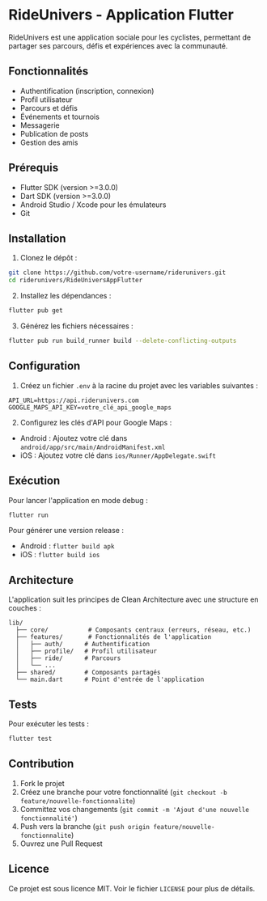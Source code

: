 # RideUnivers - Application Flutter

RideUnivers est une application sociale pour les cyclistes, permettant de partager ses parcours, défis et expériences avec la communauté.

## Fonctionnalités

- Authentification (inscription, connexion)
- Profil utilisateur
- Parcours et défis
- Événements et tournois
- Messagerie
- Publication de posts
- Gestion des amis

## Prérequis

- Flutter SDK (version >=3.0.0)
- Dart SDK (version >=3.0.0)
- Android Studio / Xcode pour les émulateurs
- Git

## Installation

1. Clonez le dépôt :
```bash
git clone https://github.com/votre-username/riderunivers.git
cd riderunivers/RideUniversAppFlutter
```

2. Installez les dépendances :
```bash
flutter pub get
```

3. Générez les fichiers nécessaires :
```bash
flutter pub run build_runner build --delete-conflicting-outputs
```

## Configuration

1. Créez un fichier `.env` à la racine du projet avec les variables suivantes :
```
API_URL=https://api.riderunivers.com
GOOGLE_MAPS_API_KEY=votre_clé_api_google_maps
```

2. Configurez les clés d'API pour Google Maps :
- Android : Ajoutez votre clé dans `android/app/src/main/AndroidManifest.xml`
- iOS : Ajoutez votre clé dans `ios/Runner/AppDelegate.swift`

## Exécution

Pour lancer l'application en mode debug :
```bash
flutter run
```

Pour générer une version release :
- Android : `flutter build apk`
- iOS : `flutter build ios`

## Architecture

L'application suit les principes de Clean Architecture avec une structure en couches :

```
lib/
  ├── core/           # Composants centraux (erreurs, réseau, etc.)
  ├── features/       # Fonctionnalités de l'application
  │   ├── auth/      # Authentification
  │   ├── profile/   # Profil utilisateur
  │   ├── ride/      # Parcours
  │   └── ...
  ├── shared/        # Composants partagés
  └── main.dart      # Point d'entrée de l'application
```

## Tests

Pour exécuter les tests :
```bash
flutter test
```

## Contribution

1. Fork le projet
2. Créez une branche pour votre fonctionnalité (`git checkout -b feature/nouvelle-fonctionnalite`)
3. Committez vos changements (`git commit -m 'Ajout d'une nouvelle fonctionnalité'`)
4. Push vers la branche (`git push origin feature/nouvelle-fonctionnalite`)
5. Ouvrez une Pull Request

## Licence

Ce projet est sous licence MIT. Voir le fichier `LICENSE` pour plus de détails. 
